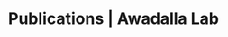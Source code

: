 ---
title: Publications | Awadalla Lab
permalink: /publications/
published: false
isPublic_b: true

publicationType_txt: journal
title_txt: "Local differentiation in Plasmodium falciparum drug resistance genes in Sudan."
pmid_tl: 12793642
publishDate_tdt: "2003-05-01T07:23:33.000Z"
journalTitle_txt: "Parasitology"
volume_tpl: 126
issue_tpl: 5
authors_list: 
  - author_txt: "Abdel-Muhsin AA"
  - author_txt: "Mackinnon MJ"
  - author_txt: "Awadalla P"
  - author_txt: "Ali E"
  - author_txt: "Suleiman S"
  - author_txt: "Ahmed S"
  - author_txt: "Walliker D"
  - author_txt: "Babiker HA"
---